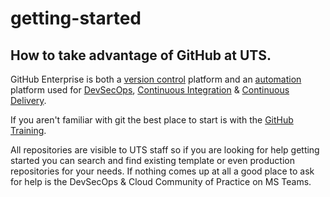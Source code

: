 # getting-started
## How to take advantage of GitHub at UTS.

GitHub Enterprise is both a [version control](https://betterexplained.com/articles/a-visual-guide-to-version-control/) platform and an [automation](https://docs.github.com/en/actions) platform used for [DevSecOps](https://www.devsecops.org/), [Continuous Integration](https://martinfowler.com/articles/continuousIntegration.html) & [Continuous Delivery](https://minimumcd.org/minimumcd/).

If you aren't familiar with git the best place to start is with the [GitHub Training](https://lab.github.com/). 

All repositories are visible to UTS staff so if you are looking for help getting started you can search and find existing template or even production repositories for your needs. If nothing comes up at all a good place to ask for help is the DevSecOps & Cloud Community of Practice on MS Teams.
